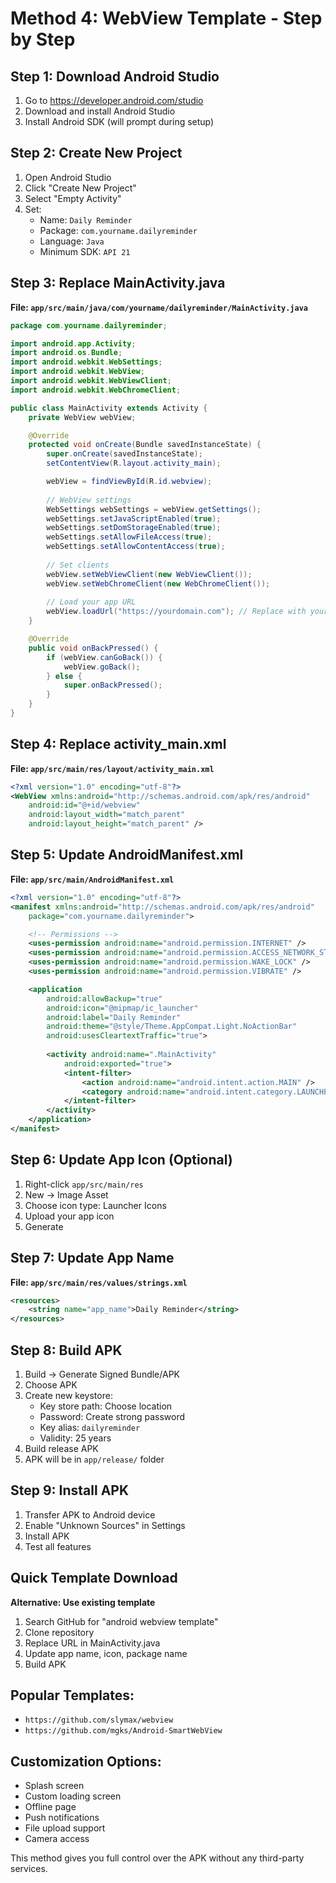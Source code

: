 # Method 4: WebView Template - Step by Step

## Step 1: Download Android Studio
1. Go to https://developer.android.com/studio
2. Download and install Android Studio
3. Install Android SDK (will prompt during setup)

## Step 2: Create New Project
1. Open Android Studio
2. Click "Create New Project"
3. Select "Empty Activity"
4. Set:
   - Name: `Daily Reminder`
   - Package: `com.yourname.dailyreminder`
   - Language: `Java`
   - Minimum SDK: `API 21`

## Step 3: Replace MainActivity.java
**File: `app/src/main/java/com/yourname/dailyreminder/MainActivity.java`**
```java
package com.yourname.dailyreminder;

import android.app.Activity;
import android.os.Bundle;
import android.webkit.WebSettings;
import android.webkit.WebView;
import android.webkit.WebViewClient;
import android.webkit.WebChromeClient;

public class MainActivity extends Activity {
    private WebView webView;

    @Override
    protected void onCreate(Bundle savedInstanceState) {
        super.onCreate(savedInstanceState);
        setContentView(R.layout.activity_main);

        webView = findViewById(R.id.webview);
        
        // WebView settings
        WebSettings webSettings = webView.getSettings();
        webSettings.setJavaScriptEnabled(true);
        webSettings.setDomStorageEnabled(true);
        webSettings.setAllowFileAccess(true);
        webSettings.setAllowContentAccess(true);
        
        // Set clients
        webView.setWebViewClient(new WebViewClient());
        webView.setWebChromeClient(new WebChromeClient());
        
        // Load your app URL
        webView.loadUrl("https://yourdomain.com"); // Replace with your URL
    }

    @Override
    public void onBackPressed() {
        if (webView.canGoBack()) {
            webView.goBack();
        } else {
            super.onBackPressed();
        }
    }
}
```

## Step 4: Replace activity_main.xml
**File: `app/src/main/res/layout/activity_main.xml`**
```xml
<?xml version="1.0" encoding="utf-8"?>
<WebView xmlns:android="http://schemas.android.com/apk/res/android"
    android:id="@+id/webview"
    android:layout_width="match_parent"
    android:layout_height="match_parent" />
```

## Step 5: Update AndroidManifest.xml
**File: `app/src/main/AndroidManifest.xml`**
```xml
<?xml version="1.0" encoding="utf-8"?>
<manifest xmlns:android="http://schemas.android.com/apk/res/android"
    package="com.yourname.dailyreminder">

    <!-- Permissions -->
    <uses-permission android:name="android.permission.INTERNET" />
    <uses-permission android:name="android.permission.ACCESS_NETWORK_STATE" />
    <uses-permission android:name="android.permission.WAKE_LOCK" />
    <uses-permission android:name="android.permission.VIBRATE" />

    <application
        android:allowBackup="true"
        android:icon="@mipmap/ic_launcher"
        android:label="Daily Reminder"
        android:theme="@style/Theme.AppCompat.Light.NoActionBar"
        android:usesCleartextTraffic="true">
        
        <activity android:name=".MainActivity"
            android:exported="true">
            <intent-filter>
                <action android:name="android.intent.action.MAIN" />
                <category android:name="android.intent.category.LAUNCHER" />
            </intent-filter>
        </activity>
    </application>
</manifest>
```

## Step 6: Update App Icon (Optional)
1. Right-click `app/src/main/res`
2. New → Image Asset
3. Choose icon type: Launcher Icons
4. Upload your app icon
5. Generate

## Step 7: Update App Name
**File: `app/src/main/res/values/strings.xml`**
```xml
<resources>
    <string name="app_name">Daily Reminder</string>
</resources>
```

## Step 8: Build APK
1. Build → Generate Signed Bundle/APK
2. Choose APK
3. Create new keystore:
   - Key store path: Choose location
   - Password: Create strong password
   - Key alias: `dailyreminder`
   - Validity: 25 years
4. Build release APK
5. APK will be in `app/release/` folder

## Step 9: Install APK
1. Transfer APK to Android device
2. Enable "Unknown Sources" in Settings
3. Install APK
4. Test all features

## Quick Template Download
**Alternative: Use existing template**
1. Search GitHub for "android webview template"
2. Clone repository
3. Replace URL in MainActivity.java
4. Update app name, icon, package name
5. Build APK

## Popular Templates:
- `https://github.com/slymax/webview`
- `https://github.com/mgks/Android-SmartWebView`

## Customization Options:
- Splash screen
- Custom loading screen
- Offline page
- Push notifications
- File upload support
- Camera access

This method gives you full control over the APK without any third-party services.